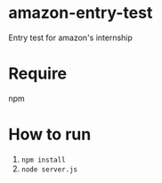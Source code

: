 # amazon-entry-test
Entry test for amazon's internship

# Require
npm
# How to run  
1. `npm install`
2. `node server.js`
